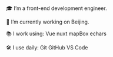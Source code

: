 🎓 I’m a front-end development engineer.

🔭 I’m currently working on Beijing.

📚 I work using: Vue nuxt mapBox echars

🛠 I use daily: Git GitHub VS Code


